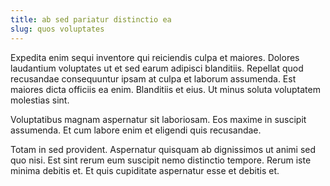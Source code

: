 ```yaml
---
title: ab sed pariatur distinctio ea
slug: quos voluptates
---
```


Expedita enim sequi inventore qui reiciendis culpa et maiores. Dolores laudantium voluptates ut et sed earum adipisci blanditiis. Repellat quod recusandae consequuntur ipsam at culpa et laborum assumenda. Est maiores dicta officiis ea enim. Blanditiis et eius. Ut minus soluta voluptatem molestias sint.

Voluptatibus magnam aspernatur sit laboriosam. Eos maxime in suscipit assumenda. Et cum labore enim et eligendi quis recusandae.

Totam in sed provident. Aspernatur quisquam ab dignissimos ut animi sed quo nisi. Est sint rerum eum suscipit nemo distinctio tempore. Rerum iste minima debitis et. Et quis cupiditate aspernatur esse et debitis et.
